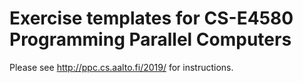 Exercise templates for CS-E4580 Programming Parallel Computers
==============================================================

Please see http://ppc.cs.aalto.fi/2019/ for instructions.
